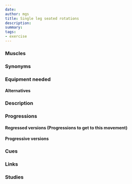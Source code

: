```yaml
---
date: 
author: mgs
title: Single leg seated rotations
description: 
summary: 
tags: 
- exercise
---
```

### Muscles
### Synonyms
### Equipment needed
#### Alternatives
### Description
### Progressions
#### Regressed versions (Progressions to get to this movement)
#### Progressive versions
### Cues
### Links
### Studies
<!--stackedit_data:
eyJoaXN0b3J5IjpbMzQ2OTk0NzUxXX0=
-->